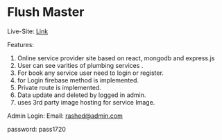 <h1>Flush Master</h1>

Live-Site: [Link](https://flush-master.netlify.app/)

Features:

1. Online service provider site based on react, mongodb and express.js
2. User can see varities of  plumbing services .
3. For book any service user need to login or register.
4. for Login firebase method is implemented.
5. Private route is implemented.
6. Data update and deleted by logged in admin.
7. uses 3rd party image hosting for service Image.

Admin Login:
Email: rashed@admin.com

password: pass1720
